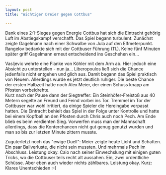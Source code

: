 ```yaml
---
layout: post
title: "Wichtiger Dreier gegen Cottbus"

---
```


Dank eines 2:1-Sieges gegen Energie Cottbus hat sich die Eintracht gehörig Luft im Abstiegskampf verschafft. Das Spiel begann turbulent: Zunächst zeigte Gagelmann nach einer Schwalbe von Jula auf den Elfmeterpunkt. Rangelov bedankte sich mit der Cottbuser Führung (11.). Keine fünf Minuten später griff Gagelmann erneut entscheidend ins Geschehen ein...

Vasljevic wehrte eine Flanke von Köhler mit dem Arm ab. Hier jedoch eine Absicht zu unterstellen - nun ja... Liberopoulos ließ sich die Chance jedenfalls nicht entgehen und glich aus. Damit begann das Spiel praktisch von Neuem. Allerdings wurde es jetzt deutlich ruhiger. Die beste Chance der ersten Halbzeit hatte noch Alex Meier, der einen Schuss knapp am Pfosten vorbeidrehte.  
Kurz nach der Pause dann der Siegtreffer: Ein Steinhöfer-Freistoß aus 40 Metern segelte an Freund und Feind vorbei ins Tor. Tremmel im Tor der Cottbuser war wohl irritiert, da einige Spieler die Hereingabe verpasst hatten. Die Eintracht behielt das Spiel in der Folge unter Kontrolle und hatte bei einem Kopfball an den Pfosten durch Chris auch noch Pech. Am Ende blieb es beim verdienten Sieg. Vorwerfen muss man der Mannschaft allerdings, dass die Konterchancen nicht gut genug genutzt wurden und man so bis zur letzten Minute zittern musste.

Zuguterletzt noch das "ewige Duell": Meier zeigte heute Licht und Schatten. Ein paar Ballverluste, die nicht sein mussten. Und mehrmals Pech im Abschluss. Leistung okay. Caio nach seiner Einwechslung mit einigen guten Tricks, wo die Cottbuser teils recht alt aussahen. Ein, zwei ordentliche Schüsse. Aber eben auch wieder nichts zählbares. Leistung okay. Kurz: Klares Unentschieden :-)
